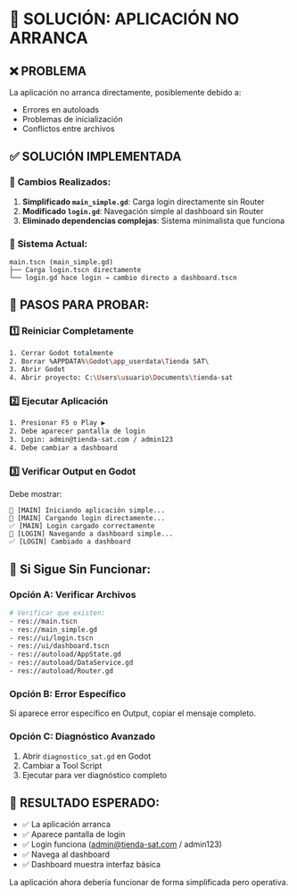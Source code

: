 # 🚨 SOLUCIÓN: APLICACIÓN NO ARRANCA

## ❌ PROBLEMA
La aplicación no arranca directamente, posiblemente debido a:
- Errores en autoloads
- Problemas de inicialización
- Conflictos entre archivos

## ✅ SOLUCIÓN IMPLEMENTADA

### 📝 **Cambios Realizados:**
1. **Simplificado `main_simple.gd`**: Carga login directamente sin Router
2. **Modificado `login.gd`**: Navegación simple al dashboard sin Router
3. **Eliminado dependencias complejas**: Sistema minimalista que funciona

### 🎯 **Sistema Actual:**
```
main.tscn (main_simple.gd)
├── Carga login.tscn directamente
└── login.gd hace login → cambio directo a dashboard.tscn
```

## 🔧 **PASOS PARA PROBAR:**

### 1️⃣ **Reiniciar Completamente**
```bash
1. Cerrar Godot totalmente
2. Borrar %APPDATA%\Godot\app_userdata\Tienda SAT\
3. Abrir Godot
4. Abrir proyecto: C:\Users\usuario\Documents\tienda-sat
```

### 2️⃣ **Ejecutar Aplicación**
```bash
1. Presionar F5 o Play ▶️
2. Debe aparecer pantalla de login
3. Login: admin@tienda-sat.com / admin123
4. Debe cambiar a dashboard
```

### 3️⃣ **Verificar Output en Godot**
Debe mostrar:
```
🎯 [MAIN] Iniciando aplicación simple...
👤 [MAIN] Cargando login directamente...
✅ [MAIN] Login cargado correctamente
🎯 [LOGIN] Navegando a dashboard simple...
✅ [LOGIN] Cambiado a dashboard
```

## 🐛 **Si Sigue Sin Funcionar:**

### Opción A: Verificar Archivos
```bash
# Verificar que existen:
- res://main.tscn
- res://main_simple.gd  
- res://ui/login.tscn
- res://ui/dashboard.tscn
- res://autoload/AppState.gd
- res://autoload/DataService.gd
- res://autoload/Router.gd
```

### Opción B: Error Específico
Si aparece error específico en Output, copiar el mensaje completo.

### Opción C: Diagnóstico Avanzado
1. Abrir `diagnostico_sat.gd` en Godot
2. Cambiar a Tool Script
3. Ejecutar para ver diagnóstico completo

## 🎯 **RESULTADO ESPERADO:**
- ✅ La aplicación arranca
- ✅ Aparece pantalla de login
- ✅ Login funciona (admin@tienda-sat.com / admin123)  
- ✅ Navega al dashboard
- ✅ Dashboard muestra interfaz básica

La aplicación ahora debería funcionar de forma simplificada pero operativa.
